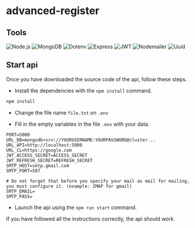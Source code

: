# advanced-register

## Tools

![Node.js](https://img.shields.io/badge/-Node.js-000?style=for-the-badge&logo=Nodedotjs&logoColor=448940)
![MongoDB](https://img.shields.io/badge/-MongoDB-000?style=for-the-badge&logo=MongoDB&logoColor=53C729)
![Dotenv](https://img.shields.io/badge/-Dotenv-000?style=for-the-badge&logo=Dotenv&logoColor=EDD641)
![Express](https://img.shields.io/badge/-Express-000?style=for-the-badge&logo=Express&logoColor=ffffff)
![JWT](https://img.shields.io/badge/-JWT-000?style=for-the-badge&logo=jsonwebtoken&logoColor=EDD641)
![Nodemailer](https://img.shields.io/badge/-Nodemailer-000?style=for-the-badge&logo=Nodemailer&logoColor=EDD641)
![Uuid](https://img.shields.io/badge/-Uuid-000?style=for-the-badge&logo=Uuid&logoColor=EDD641)

## Start api

Once you have downloaded the source code of the api, follow these steps.

* Install the dependencies with the `npm install` command.

```powershell
npm install
```

* Change the file name `file.txt` on `.env`

* Fill in the empty variables in the file `.env` with your data.

```env
PORT=5000
URL_DB=mongodb+srv://YOURUSERNAME:YOURPASSWORD@cluster...
URL_API=http://localhost:5000
URL_CL=https://google.com
JWT_ACCESS_SECRET=ACCESS_SECRET
JWT_REFRESH_SECRET=REFRESH_SECRET
SMTP_HOST=smtp.gmail.com
SMTP_PORT=587

# Do not forget that before you specify your mail as mail for mailing, you must configure it. (example: IMAP for gmail)
SMTP_EMAIL=
SMTP_PASS=
```

* Launch the api using the `npm run start` command.

If you have followed all the instructions correctly, the api should work.
